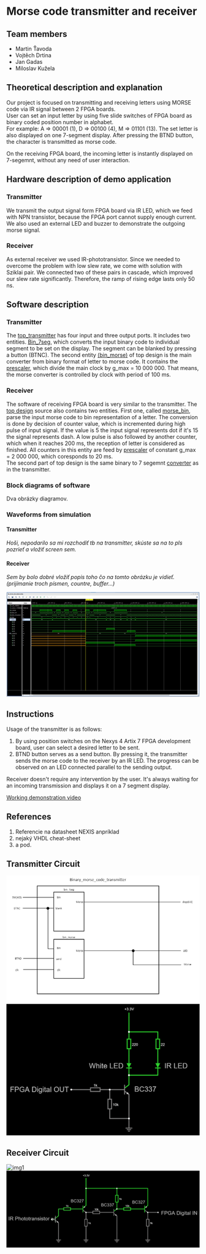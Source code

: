 # Morse code transmitter and receiver  

## Team members
* Martin Ťavoda
* Vojtěch Drtina
* Jan Gadas
* Miloslav Kužela

## Theoretical description and explanation

Our project is focused on transmitting and receiving letters using MORSE code via IR signal between 2 FPGA boards. <br>
User can set an input letter by using five slide switches of FPGA board as binary coded  position number in alphabet. <br> For example: A => 00001 (1), D => 00100 (4), M => 01101 (13). The set letter is also displayed on one 7-segment display. 
After pressing the BTND button, the character is transmitted as morse code. <p>
On the receiving FPGA board, the incoming letter is instantly displayed on 7-segemnt, without any need of user interaction.

## Hardware description of demo application

### Transmitter

We transmit the output signal form FPGA board via IR LED, which we feed with NPN transistor, because the FPGA port cannot supply enough current. We also used an external LED and buzzer to demonstrate the outgoing morse signal.

### Receiver

As external receiver we used IR-phototransistor. Since we needed to overcome the problem with low slew rate, we come with solution with Sziklai pair. We connected two of these pairs in cascade, which improved our slew rate significantly. Therefore, the ramp of rising edge lasts only 50 ns.

## Software description

### Transmitter

The [top_transmitter](morse_transmitter/morse_transmitter.srcs/sources_1/new/top.vhd) has four input and three output ports. It includes two entities. [Bin_7seg](morse_transmitter/morse_transmitter.srcs/sources_1/new/bin_7seg.vhd), which converts the input binary code to individual segment to be set on the display. The segment can be blanked by pressing a button (BTNC). The second entity [(bin_morse)](morse_transmitter/morse_transmitter.srcs/sources_1/new/bin_morse.vhd) of top design is the main converter from binary format of letter to morse code. It contains the [prescaler](morse_transmitter/morse_transmitter.srcs/sources_1/new/clock_enable.vhd), which divide the main clock by g_max = 10 000 000. That means, the morse converter is controlled by clock with period of 100 ms.

### Receiver

The software of receiving FPGA board is very similar to the transmitter. The [top design](morse_receiver/morse_receiver.srcs/top_receiver.vhd) source also contains two entities. First one, called [morse_bin](morse_receiver/morse_receiver.srcs/morse_bin.vhd), parse the input morse code to bin representation of a letter. The conversion is done by decision of counter value, which is incremented during high pulse of input signal. If the value is 5 the input signal represents dot if it's 15 the signal represents dash. A low pulse is also followed by another counter, which when it reaches 200 ms, the reception of letter is considered as finished. All counters in this entity are feed by [prescaler](morse_receiver/morse_receiver.srcs/clock_enable.vhd) of constant g_max = 2 000 000, which coresponds to 20 ms. <br> The second part of top design is the same binary to 7 segemnt [converter](Z:/PC-II-SummerSemester/BPC-DE1-project/morse_receiver/morse_receiver.srcs/bin_7seg.vhd) as in the transmitter.

### Block diagrams of software 

Dva obrázky diagramov.

### Waveforms from simulation

#### Transmitter
*Hoši, nepodarilo sa mi rozchodiť tb na transmitter, skúste sa na to pls pozrieť a vložiť screen sem.*
#### Receiver
*Sem by bolo dobré vložiť popis toho čo na tomto obrázku je vidieť. (prijímanie troch písmen, countre, buffer...)* <p>
![](images/WaveformReceiver.jpg)

## Instructions
Usage of the transmitter is as follows:
1. By using position switches on the Nexys 4 Artix 7 FPGA development board, user can select a desired letter to be sent.
2. BTND button serves as a send button. By pressing it, the transmitter sends the morse code to the receiver by an IR LED.
   The progress can be observed on an LED connected parallel to the sending output.
   
Receiver doesn't require any intervention by the user. It's always waiting for an incoming transmission  and displays it on a 7 segment display.

[Working demonstration video](https://youtu.be/yEXXWRQE4EQ)

## References

1. Referencie na datasheet NEXIS anpríklad
2. nejaký VHDL cheat-sheet
3. a pod.

## Transmitter Circuit

![img1](images/Transmitter_block.png)
![img2](images/Transmitter_schematic.png)

## Receiver Circuit

![img1](images/Receiver_block.png)
![img2](images/Receiver_schematic.png)


